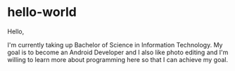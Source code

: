 # hello-world

Hello,

I'm currently taking up Bachelor of Science in Information Technology. My goal is to become an Android Developer and I also like photo editing and I'm willing to learn more about programming here so that I can achieve my goal.  
